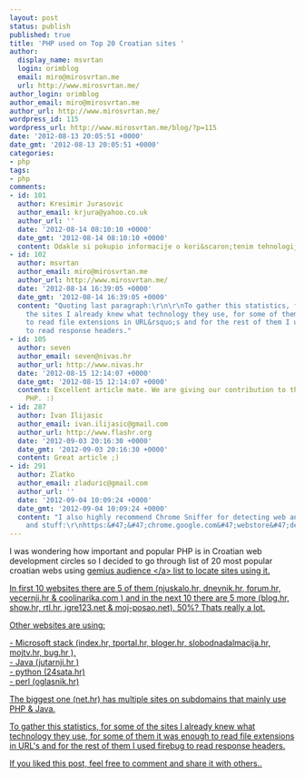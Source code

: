 ```yaml
---
layout: post
status: publish
published: true
title: 'PHP used on Top 20 Croatian sites '
author:
  display_name: msvrtan
  login: orimblog
  email: miro@mirosvrtan.me
  url: http://www.mirosvrtan.me/
author_login: orimblog
author_email: miro@mirosvrtan.me
author_url: http://www.mirosvrtan.me/
wordpress_id: 115
wordpress_url: http://www.mirosvrtan.me/blog/?p=115
date: '2012-08-13 20:05:51 +0000'
date_gmt: '2012-08-13 20:05:51 +0000'
categories:
- php
tags:
- php
comments:
- id: 101
  author: Kresimir Jurasovic
  author_email: krjura@yahoo.co.uk
  author_url: ''
  date: '2012-08-14 08:10:10 +0000'
  date_gmt: '2012-08-14 08:10:10 +0000'
  content: Odakle si pokupio informacije o kori&scaron;tenim tehnologijama?
- id: 102
  author: msvrtan
  author_email: miro@mirosvrtan.me
  author_url: http://www.mirosvrtan.me/
  date: '2012-08-14 16:39:05 +0000'
  date_gmt: '2012-08-14 16:39:05 +0000'
  content: "Quoting last paragraph:\r\n\r\nTo gather this statistics, for some of
    the sites I already knew what technology they use, for some of them it was enough
    to read file extensions in URL&rsquo;s and for the rest of them I used firebug
    to read response headers."
- id: 105
  author: seven
  author_email: seven@nivas.hr
  author_url: http://www.nivas.hr
  date: '2012-08-15 12:14:07 +0000'
  date_gmt: '2012-08-15 12:14:07 +0000'
  content: Excellent article mate. We are giving our contribution to the share of
    PHP. :)
- id: 287
  author: Ivan Ilijasic
  author_email: ivan.ilijasic@gmail.com
  author_url: http://www.flashr.org
  date: '2012-09-03 20:16:30 +0000'
  date_gmt: '2012-09-03 20:16:30 +0000'
  content: Great article ;)
- id: 291
  author: Zlatko
  author_email: zladuric@gmail.com
  author_url: ''
  date: '2012-09-04 10:09:24 +0000'
  date_gmt: '2012-09-04 10:09:24 +0000'
  content: "I also highly recommend Chrome Sniffer for detecting web and JS frameworks
    and stuff:\r\nhttps:&#47;&#47;chrome.google.com&#47;webstore&#47;detail&#47;homgcnaoacgigpkkljjjekpignblkeae"
---
```

<p>I was wondering how important and popular PHP is in Croatian web development circles so I decided to go through list of 20 most popular croatian webs using <a href="http:&#47;&#47;www.audience.com.hr&#47;pages&#47;display&#47;reach" target="_blank"> gemius audience <&#47;a> list to locate sites using it.</p>
<p>In first 10 websites there are 5 of them (njuskalo.hr, dnevnik.hr, forum.hr, vecernji.hr & coolinarika.com ) and in the next 10 there are 5 more (blog.hr, show.hr, rtl.hr, igre123.net & moj-posao.net). 50%? Thats really a lot. </p>
<p>Other websites are using:</p>
<p>- Microsoft stack (index.hr, tportal.hr, bloger.hr, slobodnadalmacija.hr, mojtv.hr, bug.hr ),<br />
- Java (jutarnji.hr )<br />
- python (24sata.hr)<br />
- perl (oglasnik.hr)</p>
<p>The biggest one (net.hr) has multiple sites on subdomains that mainly use PHP & Java.</p>
<p>To gather this statistics, for some of the sites I already knew what technology they use, for some of them it was enough to read file extensions in URL's and for the rest of them I used firebug to read response headers.</p>
<p>If you liked this post, feel free to comment and share it with others..</p>
